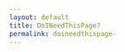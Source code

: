 ```yaml
---
layout: default
title: DoINeedThisPage?
permalink: doineedthispage-
---
```

<!-- Add an essay or interpretive material below this line,
using HTML or markdown.  Do not modify this file above this line -->
